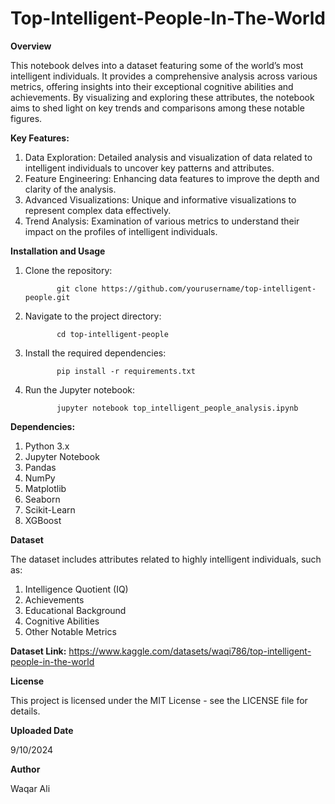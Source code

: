 # Top-Intelligent-People-In-The-World

**Overview**

This notebook delves into a dataset featuring some of the world’s most intelligent individuals. It provides a comprehensive analysis across various metrics, offering insights into their exceptional cognitive abilities and achievements. By visualizing and exploring these attributes, the notebook aims to shed light on key trends and comparisons among these notable figures.


**Key Features:**

1. Data Exploration: Detailed analysis and visualization of data related to intelligent individuals to uncover key patterns and attributes.
2. Feature Engineering: Enhancing data features to improve the depth and clarity of the analysis.
3. Advanced Visualizations: Unique and informative visualizations to represent complex data effectively.
4. Trend Analysis: Examination of various metrics to understand their impact on the profiles of intelligent individuals.


**Installation and Usage**

1. Clone the repository:


              git clone https://github.com/yourusername/top-intelligent-people.git


2. Navigate to the project directory:


              cd top-intelligent-people


3. Install the required dependencies:


              pip install -r requirements.txt


4. Run the Jupyter notebook:


              jupyter notebook top_intelligent_people_analysis.ipynb



**Dependencies:**

1. Python 3.x
2. Jupyter Notebook
3. Pandas
4. NumPy
5. Matplotlib
6. Seaborn
7. Scikit-Learn
8. XGBoost


**Dataset**

The dataset includes attributes related to highly intelligent individuals, such as:

1. Intelligence Quotient (IQ)
2. Achievements
3. Educational Background
4. Cognitive Abilities
5. Other Notable Metrics


**Dataset Link:** https://www.kaggle.com/datasets/waqi786/top-intelligent-people-in-the-world


**License**

This project is licensed under the MIT License - see the LICENSE file for details.


**Uploaded Date**

9/10/2024


**Author**

Waqar Ali

